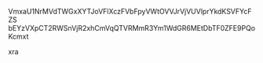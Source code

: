 VmxaU1NrMVdTWGxXYTJoVFlXczFVbFpyVWtOVVJrVjVUVlprYkdKSVFYcFZS
bEYzVXpCT2RWSnVjR2xhCmVqQTVRMmR3Ym1WdGR6MEtDbTF0ZFE9PQoKcmxt

xra